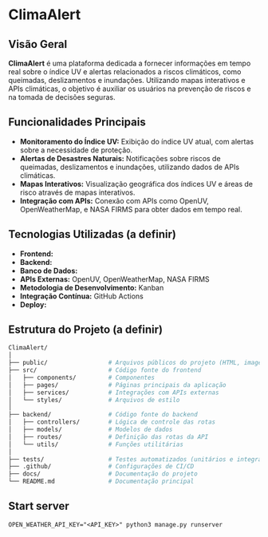 # ClimaAlert

## Visão Geral

**ClimaAlert** é uma plataforma dedicada a fornecer informações em tempo real sobre o índice UV e alertas relacionados a riscos climáticos, como queimadas, deslizamentos e inundações. Utilizando mapas interativos e APIs climáticas, o objetivo é auxiliar os usuários na prevenção de riscos e na tomada de decisões seguras.

## Funcionalidades Principais

- **Monitoramento do Índice UV:** Exibição do índice UV atual, com alertas sobre a necessidade de proteção.
- **Alertas de Desastres Naturais:** Notificações sobre riscos de queimadas, deslizamentos e inundações, utilizando dados de APIs climáticas.
- **Mapas Interativos:** Visualização geográfica dos índices UV e áreas de risco através de mapas interativos.
- **Integração com APIs:** Conexão com APIs como OpenUV, OpenWeatherMap, e NASA FIRMS para obter dados em tempo real.

## Tecnologias Utilizadas (a definir)

- **Frontend:**
- **Backend:**
- **Banco de Dados:**
- **APIs Externas:** OpenUV, OpenWeatherMap, NASA FIRMS
- **Metodologia de Desenvolvimento:** Kanban
- **Integração Contínua:** GitHub Actions
- **Deploy:**

## Estrutura do Projeto (a definir)

```bash
ClimaAlert/
│
├── public/                 # Arquivos públicos do projeto (HTML, imagens, etc.)
├── src/                    # Código fonte do frontend
│   ├── components/         # Componentes
│   ├── pages/              # Páginas principais da aplicação
│   ├── services/           # Integrações com APIs externas
│   └── styles/             # Arquivos de estilo
│
├── backend/                # Código fonte do backend
│   ├── controllers/        # Lógica de controle das rotas
│   ├── models/             # Modelos de dados
│   ├── routes/             # Definição das rotas da API
│   └── utils/              # Funções utilitárias
│
├── tests/                  # Testes automatizados (unitários e integração)
├── .github/                # Configurações de CI/CD
├── docs/                   # Documentação do projeto
└── README.md               # Documentação principal

```

## Start server

```
OPEN_WEATHER_API_KEY="<API_KEY>" python3 manage.py runserver
```
